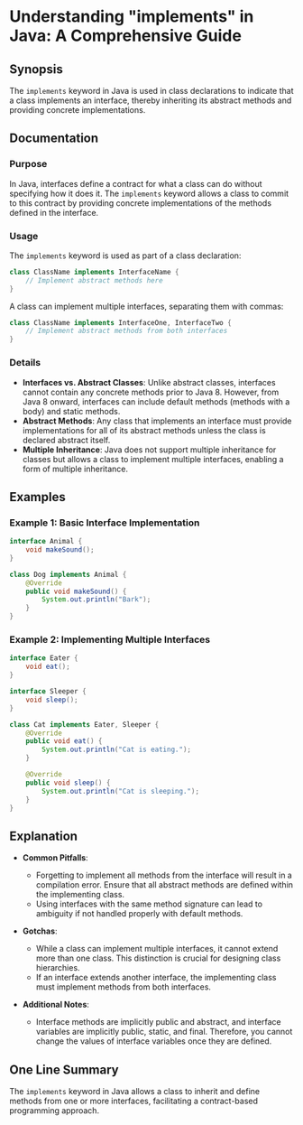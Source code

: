<!--
Meta Description: # Understanding "implements" in Java: A Comprehensive Guide ## Synopsis The `implements` keyword in Java is used in class declarations to indicate tha...
Meta Keywords: class, methods, interface, interfaces, implements
-->

# Understanding "implements" in Java: A Comprehensive Guide

## Synopsis
The `implements` keyword in Java is used in class declarations to indicate that a class implements an interface, thereby inheriting its abstract methods and providing concrete implementations.

## Documentation

### Purpose
In Java, interfaces define a contract for what a class can do without specifying how it does it. The `implements` keyword allows a class to commit to this contract by providing concrete implementations of the methods defined in the interface.

### Usage
The `implements` keyword is used as part of a class declaration:

```java
class ClassName implements InterfaceName {
    // Implement abstract methods here
}
```

A class can implement multiple interfaces, separating them with commas:

```java
class ClassName implements InterfaceOne, InterfaceTwo {
    // Implement abstract methods from both interfaces
}
```

### Details
- **Interfaces vs. Abstract Classes**: Unlike abstract classes, interfaces cannot contain any concrete methods prior to Java 8. However, from Java 8 onward, interfaces can include default methods (methods with a body) and static methods.
- **Abstract Methods**: Any class that implements an interface must provide implementations for all of its abstract methods unless the class is declared abstract itself.
- **Multiple Inheritance**: Java does not support multiple inheritance for classes but allows a class to implement multiple interfaces, enabling a form of multiple inheritance.

## Examples

### Example 1: Basic Interface Implementation

```java
interface Animal {
    void makeSound();
}

class Dog implements Animal {
    @Override
    public void makeSound() {
        System.out.println("Bark");
    }
}
```

### Example 2: Implementing Multiple Interfaces

```java
interface Eater {
    void eat();
}

interface Sleeper {
    void sleep();
}

class Cat implements Eater, Sleeper {
    @Override
    public void eat() {
        System.out.println("Cat is eating.");
    }

    @Override
    public void sleep() {
        System.out.println("Cat is sleeping.");
    }
}
```

## Explanation
- **Common Pitfalls**: 
  - Forgetting to implement all methods from the interface will result in a compilation error. Ensure that all abstract methods are defined within the implementing class.
  - Using interfaces with the same method signature can lead to ambiguity if not handled properly with default methods.
  
- **Gotchas**: 
  - While a class can implement multiple interfaces, it cannot extend more than one class. This distinction is crucial for designing class hierarchies.
  - If an interface extends another interface, the implementing class must implement methods from both interfaces.

- **Additional Notes**: 
  - Interface methods are implicitly public and abstract, and interface variables are implicitly public, static, and final. Therefore, you cannot change the values of interface variables once they are defined.

## One Line Summary
The `implements` keyword in Java allows a class to inherit and define methods from one or more interfaces, facilitating a contract-based programming approach.